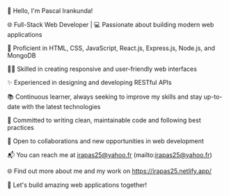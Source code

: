 👋 Hello, I'm Pascal Irankunda!

🌐 Full-Stack Web Developer | 💻 Passionate about building modern web applications

🔭 Proficient in HTML, CSS, JavaScript, React.js, Express.js, Node.js, and MongoDB

👨‍💻 Skilled in creating responsive and user-friendly web interfaces

✨ Experienced in designing and developing RESTful APIs

📚 Continuous learner, always seeking to improve my skills and stay up-to-date with the latest technologies

🌟 Committed to writing clean, maintainable code and following best practices

🤝 Open to collaborations and new opportunities in web development

📬 You can reach me at irapas25@yahoo.fr (mailto:irapas25@yahoo.fr)

🌐 Find out more about me and my work on https://irapas25.netlify.app/

🚀 Let's build amazing web applications together!
